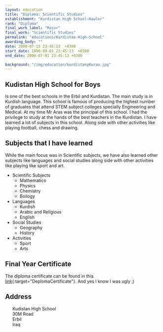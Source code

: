 ```yaml
---
layout: education
title: "Diploma: Scientific Studies"
establishment: "Kurdistan High School–Hawler"
rank: "Diploma"
final_work_label: "Major"
final_work: "Scientific Studies"
permalink: "educations/Kurdistan-High-School"
awarding_body: ""
date: 2000-07-15 23:45:13  +0300
start_date: 1996-09-01 23:45:13  +0300
end_date: 2000-07-01 23:45:13 +0300

background: "/img/education/kurdistanyKwran.jpg"
---
```


## Kudistan High School for Boys

Is one of the best schools in the Erbil and Kurdistan. The main study is in Kurdish language. This school is famous of producing the highest number of graduates that attend STEM subject colleges specially Engineering and Medical. At my time Mr Aras was the principal of this school. I had the privilege to study at the hands of the best teachers in the Kurdistan. I have learned a lot of subjects in this school. Along side with other activities like playing football, chess and drawing.

## Subjects that I have learned

While the main focus was in Scientific subjects, we have also learned other subjects like languages and social studies along side with other activities like playing like sport and art.

- Scientific Subjects
  - Mathematics
  - Physics
  - Chemistry
  - Boilogy
- Languages
  - Kurdish
  - Arabic and Religious
  - English
- Social Studies
  - Geography
  - History
- Activities
  - Sport
  - Arts

## Final Year Certificate

The diploma certificate can be found in this [link](/img/education/DeplomaCertificate.jpg){:target="DeplomaCertificate"}. And yes I know I was ugly ;)

## Address

  <div class="address">
    <a style="text-decoration:none;" target="maplocation" href="https://goo.gl/maps/6nD4btWHLo4dnZhE6">
    <ul>
      <li style="list-style: none;">
          <i class="fas fa-map-marker"></i>
          <span class="address-label">Kudistan&nbsp;High&nbsp;School</span>
      </li>
      <li style="list-style: none;">
          <i class="fas fa-road"></i>
          <span class="address-label">30M Road</span>
      </li>
      <li style="list-style: none;">
          <i class="fas fa-city"></i>
          <span class="address-label">Erbil</span>
      </li>
      <li style="list-style: none;">
          <i class="fas fa-map"></i>
          <span class="address-label">Iraq</span>
      </li>
    </ul>
  </a>
</div>
